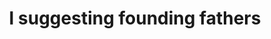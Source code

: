---
pid: ws48
title: I suggesting founding fathers
location_transcription: Washington Square
coordinates: "[-75.152221630544, 39.946956919786]"
zipcode: '19335'
gen_neighborhood: 
neighborhood: 
outside_phl: 'Downingtown PA '
age: '49'
age_range: 40-49
instagram: 
image_file_name: ws_48.jpg
proposal_transcription: |-
  but could others with important contributions
  We visit Italy a lot and I am always impressed by the number and beauty of artistic statues
  I am in front of Washington park and someone explained there are a number of pedestals to stimulate conversation. I think pedestals of the founding fathers and others who have made contributions to the country/city would be entertaining, educational, and artistically inspiring. I envision full length/full body statue all in marble/white
topic: Person,History
topic_summary: 0, 0
type: Sculpture Statue
keywords_other: 
credit: 
image_labels: 
twitter: 
facebook: 
permalink: "/monuments/ws48/"
layout: item-page
---